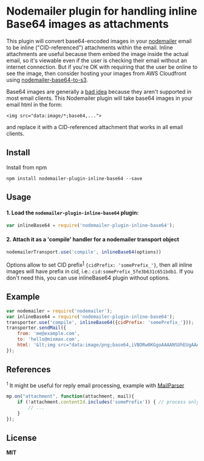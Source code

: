 # Nodemailer plugin for handling inline Base64 images as attachments

This plugin will convert base64-encoded images in your [nodemailer](https://github.com/nodemailer/nodemailer) email to be inline ("CID-referenced") attachments within the email. Inline attachments are useful because them embed the image inside the actual email, so it's viewable even if the user is checking their email without an internet connection. But if you're OK with requiring that the user be online to see the image, then consider hosting your images from AWS Cloudfront using [nodemailer-base64-to-s3](https://github.com/crocodilejs/nodemailer-base64-to-s3).

Base64 images are generally a [bad idea](https://sendgrid.com/blog/embedding-images-emails-facts/) because they aren't supported in most email clients. This Nodemailer plugin will take base64 images in your email html in the form:

    <img src="data:image/*;base64,...">

and replace it with a CID-referenced attachment that works in all email clients.

## Install

Install from npm

    npm install nodemailer-plugin-inline-base64 --save

## Usage

#### 1. Load the `nodemailer-plugin-inline-base64` plugin:

```javascript
var inlineBase64 = require('nodemailer-plugin-inline-base64');
```

#### 2. Attach it as a 'compile' handler for a nodemailer transport object

```javascript
nodemailerTransport.use('compile', inlineBase64(options))
```
Options allow to set CID prefix<sup><a href="#1">1</a></sup> ```{cidPrefix: 'somePrefix_'}```,
then all inline images will have prefix in cid, i.e.: `cid:somePrefix_5fe3b631c651bdb1`. If you don't need this,
you can use inlineBase64 plugin without options.



## Example

```javascript
var nodemailer = require('nodemailer');
var inlineBase64 = require('nodemailer-plugin-inline-base64');
transporter.use('compile', inlineBase64({cidPrefix: 'somePrefix_'}));
transporter.sendMail({
    from: 'me@example.com',
    to: 'hello@mixmax.com',
    html: '&lt;img src="data:image/png;base64,iVBORw0KGgoAAAANSUhEUgAAAlgAAAACCAYAAACE7KJkAAAAI0lEQVRYR+3DMQ0AAAgDsKlFzZxgEhOcbdIEAIBf7Y6qqn8P0MMQZPno7TMAAAAASUVORK5CYII=">'
});
```

## References
<sup id="1">1</sup> It might be useful for reply email processing, example with [MailParser](https://github.com/andris9/mailparser)

```javascript
mp.on("attachment", function(attachment, mail){
    if (!attachment.contentId.includes('somePrefix')) { // process only images attached by user in reply
        // ...
    }
});
```

## License

**MIT**
